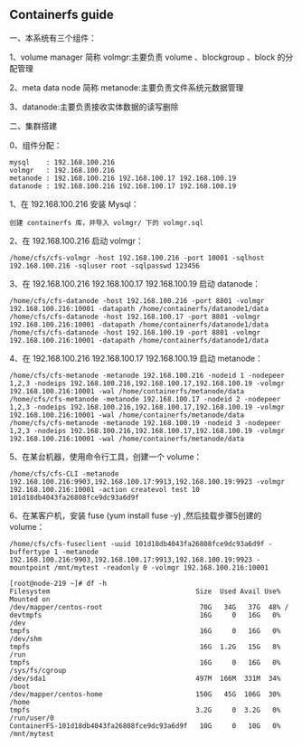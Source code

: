 ## Containerfs guide

一、本系统有三个组件：

1、volume manager 简称 volmgr:主要负责 volume 、blockgroup 、block 的分配管理 

2、meta data node 简称 metanode:主要负责文件系统元数据管理 

3、datanode:主要负责接收实体数据的读写删除 

二、集群搭建



0、组件分配：

	mysql    : 192.168.100.216 
	volmgr   : 192.168.100.216 
	metanode : 192.168.100.216 192.168.100.17 192.168.100.19 
	datanode : 192.168.100.216 192.168.100.17 192.168.100.19 

1、在 192.168.100.216 安装 Mysql： 

	创建 containerfs 库，并导入 volmgr/ 下的 volmgr.sql 

2、在 192.168.100.216 启动 volmgr： 

	/home/cfs/cfs-volmgr -host 192.168.100.216 -port 10001 -sqlhost 192.168.100.216 -sqluser root -sqlpasswd 123456 

3、在 192.168.100.216 192.168.100.17 192.168.100.19 启动 datanode：

	/home/cfs/cfs-datanode -host 192.168.100.216 -port 8801 -volmgr 192.168.100.216:10001 -datapath /home/containerfs/datanode1/data 
	/home/cfs/cfs-datanode -host 192.168.100.17 -port 8801 -volmgr 192.168.100.216:10001 -datapath /home/containerfs/datanode1/data 
	/home/cfs/cfs-datanode -host 192.168.100.19 -port 8801 -volmgr 192.168.100.216:10001 -datapath /home/containerfs/datanode1/data 

4、在 192.168.100.216 192.168.100.17 192.168.100.19 启动 metanode： 

	/home/cfs/cfs-metanode -metanode 192.168.100.216 -nodeid 1 -nodepeer 1,2,3 -nodeips 192.168.100.216,192.168.100.17,192.168.100.19 -volmgr 192.168.100.216:10001 -wal /home/containerfs/metanode/data 
	/home/cfs/cfs-metanode -metanode 192.168.100.17 -nodeid 2 -nodepeer 1,2,3 -nodeips 192.168.100.216,192.168.100.17,192.168.100.19 -volmgr 192.168.100.216:10001 -wal /home/containerfs/metanode/data 
	/home/cfs/cfs-metanode -metanode 192.168.100.19 -nodeid 3 -nodepeer 1,2,3 -nodeips 192.168.100.216,192.168.100.17,192.168.100.19 -volmgr 192.168.100.216:10001 -wal /home/containerfs/metanode/data 

5、在某台机器，使用命令行工具，创建一个 volume： 

	/home/cfs/cfs-CLI -metanode 192.168.100.216:9903,192.168.100.17:9913,192.168.100.19:9923 -volmgr 192.168.100.216:10001 -action createvol test 10
	101d18db4043fa26808fce9dc93a6d9f 

6、在某客户机，安装 fuse (yum install fuse -y) ,然后挂载步骤5创建的volume：

	/home/cfs/cfs-fuseclient -uuid 101d18db4043fa26808fce9dc93a6d9f -buffertype 1 -metanode 192.168.100.216:9903,192.168.100.17:9913,192.168.100.19:9923 -mountpoint /mnt/mytest -readonly 0 -volmgr 192.168.100.216:10001 

	[root@node-219 ~]# df -h
	Filesystem                                    Size  Used Avail Use% Mounted on
	/dev/mapper/centos-root                        70G   34G   37G  48% /
	devtmpfs                                       16G     0   16G   0% /dev
	tmpfs                                          16G     0   16G   0% /dev/shm
	tmpfs                                          16G  1.2G   15G   8% /run
	tmpfs                                          16G     0   16G   0% /sys/fs/cgroup
	/dev/sda1                                     497M  166M  331M  34% /boot
	/dev/mapper/centos-home                       150G   45G  106G  30% /home
	tmpfs                                         3.2G     0  3.2G   0% /run/user/0
	ContainerFS-101d18db4043fa26808fce9dc93a6d9f   10G     0   10G   0% /mnt/mytest
